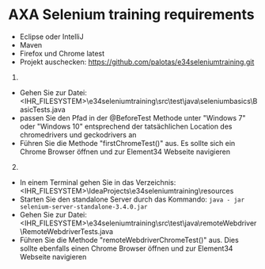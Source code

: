 # AXA Selenium training requirements

- Eclipse oder IntelliJ
- Maven 
- Firefox und Chrome latest 
- Projekt auschecken: https://github.com/palotas/e34seleniumtraining.git

1.
- Gehen Sie zur Datei: <IHR_FILESYSTEM>\e34seleniumtraining\src\test\java\seleniumbasics\BasicTests.java
- passen Sie den Pfad in der @BeforeTest Methode unter "Windows 7" oder "Windows 10" entsprechend der tatsächlichen Location des chromedrivers und geckodrivers an
- Führen Sie die Methode "firstChromeTest()" aus. Es sollte sich ein Chrome Browser öffnen und zur Element34 Webseite navigieren   


2. 
- In einem Terminal gehen Sie in das Verzeichnis: <IHR_FILESYSTEM>\IdeaProjects\e34seleniumtraining\resources
- Starten Sie den standalone Server durch das Kommando: `java - jar selenium-server-standalone-3.4.0.jar`
- Gehen Sie zur Datei: <IHR_FILESYSTEM>\e34seleniumtraining\src\test\java\remoteWebdriver\RemoteWebdriverTests.java
- Führen Sie die Methode "remoteWebdriverChromeTest()" aus. Dies sollte ebenfalls einen Chrome Browser öffnen und zur Element34 Webseite navigieren 
